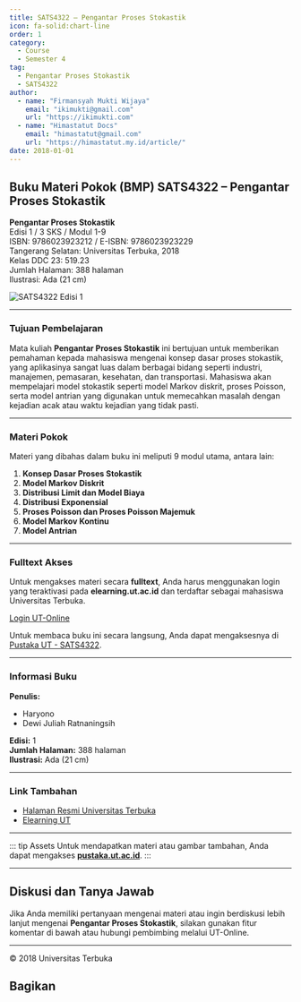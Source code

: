 ```yaml
--- 
title: SATS4322 – Pengantar Proses Stokastik
icon: fa-solid:chart-line
order: 1
category:
  - Course
  - Semester 4
tag:
  - Pengantar Proses Stokastik
  - SATS4322
author:
  - name: "Firmansyah Mukti Wijaya"
    email: "ikimukti@gmail.com"
    url: "https://ikimukti.com"
  - name: "Himastatut Docs"
    email: "himastatut@gmail.com"
    url: "https://himastatut.my.id/article/"
date: 2018-01-01
--- 
```


## Buku Materi Pokok (BMP) SATS4322 – Pengantar Proses Stokastik

**Pengantar Proses Stokastik**  
Edisi 1 / 3 SKS / Modul 1-9  
ISBN: 9786023923212 / E-ISBN: 9786023923229  
Tangerang Selatan: Universitas Terbuka, 2018  
Kelas DDC 23: 519.23  
Jumlah Halaman: 388 halaman  
Ilustrasi: Ada (21 cm)

![SATS4322 Edisi 1](https://pustaka.ut.ac.id/lib/wp-content/uploads/2020/07/SATS4322.jpg)

--- 

### Tujuan Pembelajaran

Mata kuliah **Pengantar Proses Stokastik** ini bertujuan untuk memberikan pemahaman kepada mahasiswa mengenai konsep dasar proses stokastik, yang aplikasinya sangat luas dalam berbagai bidang seperti industri, manajemen, pemasaran, kesehatan, dan transportasi. Mahasiswa akan mempelajari model stokastik seperti model Markov diskrit, proses Poisson, serta model antrian yang digunakan untuk memecahkan masalah dengan kejadian acak atau waktu kejadian yang tidak pasti.

--- 

### Materi Pokok

Materi yang dibahas dalam buku ini meliputi 9 modul utama, antara lain:

1. **Konsep Dasar Proses Stokastik**
2. **Model Markov Diskrit**
3. **Distribusi Limit dan Model Biaya**
4. **Distribusi Exponensial**
5. **Proses Poisson dan Proses Poisson Majemuk**
6. **Model Markov Kontinu**
7. **Model Antrian**

--- 

### Fulltext Akses

Untuk mengakses materi secara **fulltext**, Anda harus menggunakan login yang teraktivasi pada **elearning.ut.ac.id** dan terdaftar sebagai mahasiswa Universitas Terbuka.

[Login UT-Online](http://elearning.ut.ac.id)

Untuk membaca buku ini secara langsung, Anda dapat mengaksesnya di [Pustaka UT - SATS4322](https://pustaka.ut.ac.id/lib/sats4322-pengantar-proses-stokastik/).

--- 

### Informasi Buku

**Penulis:**  
- Haryono  
- Dewi Juliah Ratnaningsih  

**Edisi:** 1  
**Jumlah Halaman:** 388 halaman  
**Ilustrasi:** Ada (21 cm)  

--- 

### Link Tambahan

- [Halaman Resmi Universitas Terbuka](https://www.ut.ac.id)
- [Elearning UT](http://elearning.ut.ac.id)

--- 

::: tip Assets
Untuk mendapatkan materi atau gambar tambahan, Anda dapat mengakses **[pustaka.ut.ac.id](https://pustaka.ut.ac.id)**.
:::

--- 

## Diskusi dan Tanya Jawab

Jika Anda memiliki pertanyaan mengenai materi atau ingin berdiskusi lebih lanjut mengenai **Pengantar Proses Stokastik**, silakan gunakan fitur komentar di bawah atau hubungi pembimbing melalui UT-Online.

--- 

<footer>
  <p>© 2018 Universitas Terbuka</p>
</footer>


## Bagikan
<Share colorful />
<GitContributors />
<GitChangelog />